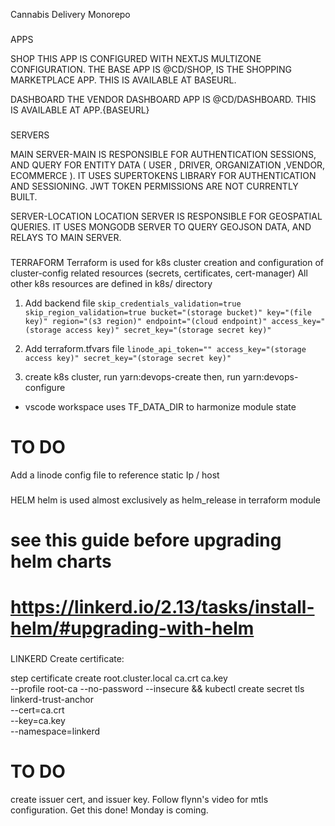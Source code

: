 Cannabis Delivery Monorepo

###

APPS

SHOP
THIS APP IS CONFIGURED WITH NEXTJS MULTIZONE CONFIGURATION.
THE BASE APP IS @CD/SHOP, IS THE SHOPPING MARKETPLACE APP. THIS IS AVAILABLE AT BASEURL.

DASHBOARD
THE VENDOR DASHBOARD APP IS @CD/DASHBOARD. THIS IS AVAILABLE AT APP.{BASEURL}

###

SERVERS

MAIN
SERVER-MAIN IS RESPONSIBLE FOR AUTHENTICATION SESSIONS, AND QUERY FOR ENTITY DATA ( USER , DRIVER, ORGANIZATION ,VENDOR, ECOMMERCE ). IT USES SUPERTOKENS LIBRARY FOR AUTHENTICATION AND SESSIONING. JWT TOKEN PERMISSIONS ARE NOT CURRENTLY BUILT.

SERVER-LOCATION
LOCATION SERVER IS RESPONSIBLE FOR GEOSPATIAL QUERIES. IT USES MONGODB SERVER TO QUERY GEOJSON DATA, AND RELAYS TO MAIN SERVER.

###

TERRAFORM
Terraform is used for k8s cluster creation and configuration of cluster-config related resources (secrets, certificates, cert-manager)
All other k8s resources are defined in k8s/ directory

1. Add backend file
   `skip_credentials_validation=true
skip_region_validation=true
bucket="(storage bucket)"
key="(file key)"
region="(s3 region)"
endpoint="(cloud endpoint)"
access_key="(storage access key)"
secret_key="(storage secret key)"`

2. Add terraform.tfvars file
   `linode_api_token=""
access_key="(storage access key)"
secret_key="(storage secret key)"`

3. create k8s cluster, run yarn:devops-create
   then, run yarn:devops-configure

- vscode workspace uses TF_DATA_DIR to harmonize module state

# TO DO

Add a linode config file to reference static Ip / host

###

HELM
helm is used almost exclusively as helm_release in terraform module

# see this guide before upgrading helm charts

# https://linkerd.io/2.13/tasks/install-helm/#upgrading-with-helm

###

LINKERD
Create certificate:

step certificate create root.cluster.local ca.crt ca.key \
 --profile root-ca --no-password --insecure &&
kubectl create secret tls \
 linkerd-trust-anchor \
 --cert=ca.crt \
 --key=ca.key \
 --namespace=linkerd

# TO DO

create issuer cert, and issuer key.
Follow flynn's video for mtls configuration. Get this done! Monday is coming.
